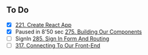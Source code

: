 ## To Do

- [x] [221. Create React App]('https://www.udemy.com/course/the-complete-web-developer-zero-to-mastery/learn/lecture/29000358#questions')
- [x] Paused in 8'50 sec [275. Building Our Components]('https://www.udemy.com/course/the-complete-web-developer-zero-to-mastery/learn/lecture/8803510#questions')
- [ ] SignIn [285. Sign In Form And Routing]('https://www.udemy.com/course/the-complete-web-developer-zero-to-mastery/learn/lecture/8803528#questions')
- [ ] [317. Connecting To Our Front-End]('https://www.udemy.com/course/the-complete-web-developer-zero-to-mastery/learn/lecture/8820894#questions')